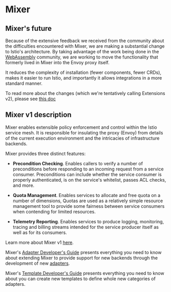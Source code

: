 # Mixer

## Mixer's future

Because of the extensive feedback we received from the community about the
difficulties encountered with Mixer, we are making a substantial change to
Istio's architecture. By taking advantage of the work being done in the
[WebAssembly](https://webassembly.org) community, we are working to move the
functionality that formerly lived in Mixer into the Envoy proxy itself.

It reduces the complexity of installation (fewer components, fewer CRDs),
makes it easier to run Istio, and importantly it allows integrations in a more
standard manner.

To read more about the changes (which we're tentatively calling Extensions v2),
please see
[this doc](
https://docs.google.com/document/d/1x5XeKWRdpFPAy7JYxiTz5u-Ux2eoBQ80lXT6XYjvUuQ/edit#heading=h.8kpssnjs5pqw)

## Mixer v1 description

Mixer enables extensible policy enforcement and control within the Istio service
mesh. It is responsible for insulating the proxy (Envoy) from details of the
current execution environment and the intricacies of infrastructure backends.

Mixer provides three distinct features:

- **Precondition Checking**. Enables callers to verify a number of preconditions
  before responding to an incoming request from a service consumer.
  Preconditions can include whether the service consumer is properly
  authenticated, is on the service's whitelist, passes ACL checks, and more.

- **Quota Management**. Enables services to allocate and free quota on a number
  of dimensions, Quotas are used as a relatively simple resource management tool
  to provide some fairness between service consumers when contending for limited
  resources.

- **Telemetry Reporting**. Enables services to produce logging, monitoring,
  tracing and billing streams intended for the service producer itself as well
  as for its consumers.

Learn more about Mixer v1
[here](https://istio.io/docs/concepts/policies-and-telemetry/).

Mixer's
[Adapter Developer's Guide](https://github.com/istio/istio/wiki/Mixer-Out-Of-Process-Adapter-Dev-Guide)
presents everything you need to know about extending Mixer to provide support
for new backends through the development of new
[adapters](https://istio.io/docs/concepts/policies-and-telemetry/#adapters).

Mixer's
[Template Developer's Guide](https://github.com/istio/istio/wiki/Mixer-Template-Dev-Guide)
presents everything you need to know about you can create new templates to define
whole new categories of adapters.
